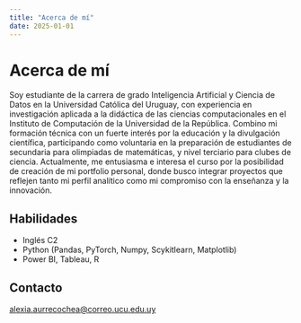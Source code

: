 ```yaml
---
title: "Acerca de mí"
date: 2025-01-01
---
```


# Acerca de mí
Soy estudiante de la carrera de grado Inteligencia Artificial y Ciencia de Datos en la Universidad Católica del Uruguay, con experiencia en investigación aplicada a la didáctica de las ciencias computacionales en el Instituto de Computación de la Universidad de la República. Combino mi formación técnica con un fuerte interés por la educación y la divulgación científica, participando como voluntaria en la preparación de estudiantes de secundaria para olimpiadas de matemáticas, y nivel terciario para clubes de ciencia. Actualmente, me entusiasma e interesa el curso por la posibilidad de creación de mi portfolio personal, donde busco integrar proyectos que reflejen tanto mi perfil analítico como mi compromiso con la enseñanza y la innovación.

## Habilidades
- Inglés C2
- Python (Pandas, PyTorch, Numpy, Scykitlearn, Matplotlib)
- Power BI, Tableau, R

## Contacto
alexia.aurrecochea@correo.ucu.edu.uy
